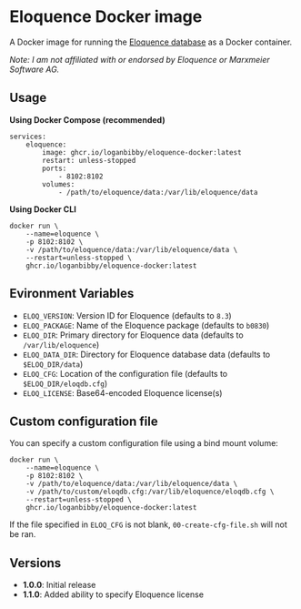 # Eloquence Docker image

A Docker image for running the [Eloquence database](https://eloquence.marxmeier.com/) as a Docker container. 

_Note: I am not affiliated with or endorsed by Eloquence or Marxmeier Software AG._

## Usage

**Using Docker Compose (recommended)**

```
services:
    eloquence:
        image: ghcr.io/loganbibby/eloquence-docker:latest
        restart: unless-stopped
        ports:
            - 8102:8102
        volumes:
            - /path/to/eloquence/data:/var/lib/eloquence/data
```

**Using Docker CLI**

```
docker run \
    --name=eloquence \
    -p 8102:8102 \
    -v /path/to/eloquence/data:/var/lib/eloquence/data \
    --restart=unless-stopped \
    ghcr.io/loganbibby/eloquence-docker:latest
```

## Evironment Variables

* `ELOQ_VERSION`: Version ID for Eloquence (defaults to `8.3`)
* `ELOQ_PACKAGE`: Name of the Eloquence package (defaults to `b0830`)
* `ELOQ_DIR`: Primary directory for Eloquence data (defaults to `/var/lib/eloquence`)
* `ELOQ_DATA_DIR`: Directory for Eloquence database data (defaults to `$ELOQ_DIR/data`)
* `ELOQ_CFG`: Location of the configuration file (defaults to `$ELOQ_DIR/eloqdb.cfg`)
* `ELOQ_LICENSE`: Base64-encoded Eloquence license(s)

## Custom configuration file

You can specify a custom configuration file using a bind mount volume:
```
docker run \
    --name=eloquence \
    -p 8102:8102 \
    -v /path/to/eloquence/data:/var/lib/eloquence/data \
    -v /path/to/custom/eloqdb.cfg:/var/lib/eloquence/eloqdb.cfg \
    --restart=unless-stopped \
    ghcr.io/loganbibby/eloquence-docker:latest
```

If the file specified in `ELOQ_CFG` is not blank, `00-create-cfg-file.sh` will not be ran. 

## Versions

* **1.0.0**: Initial release
* **1.1.0**: Added ability to specify Eloquence license 